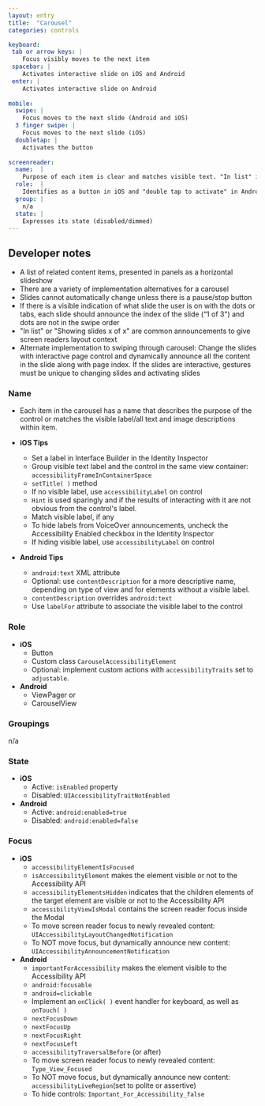 ```yaml
---
layout: entry
title:  "Carousel"
categories: controls

keyboard:
 tab or arrow keys: |
    Focus visibly moves to the next item
 spacebar: |
    Activates interactive slide on iOS and Android
 enter: |
    Activates interactive slide on Android
          
mobile:
  swipe: |
    Focus moves to the next slide (Android and iOS) 
  3 finger swipe: | 
    Focus moves to the next slide (iOS) 
  doubletap: |
    Activates the button
    
screenreader: 
  name:  |
    Purpose of each item is clear and matches visible text. "In list" is often announced in Android.  Index is often announced in Android and iOS
  role:  |
    Identifies as a button in iOS and "double tap to activate" in Android
  group: |
    n/a
  state: |
    Expresses its state (disabled/dimmed)
---
```


## Developer notes


- A list of related content items, presented in panels as a horizontal slideshow
- There are a variety of implementation alternatives for a carousel 
- Slides cannot automatically change unless there is a pause/stop button
- If there is a visible indication of what slide the user is on with the dots or tabs, each slide should announce the index of the slide (“1 of 3") and dots are not in the swipe order
- "In list" or "Showing slides x of x" are common announcements to give screen readers layout context
- Alternate implementation to swiping through carousel: Change the slides with interactive page control and dynamically announce all the content in the slide along with page index. If the slides are interactive, gestures must be unique to changing slides and activating slides 
 


### Name

- Each item in the carousel has a name that describes the purpose of the control or matches the visible label/all text and image descriptions within item.  
  
- **iOS Tips**
  - Set a label in Interface Builder in the Identity Inspector
  - Group visible text label and the control in the same view container: `accessibilityFrameInContainerSpace`
  - `setTitle( )` method
  - If no visible label, use `accessibilityLabel` on control
  - `Hint` is used sparingly and if the results of interacting with it are not obvious from the control's label.
  - Match visible label, if any
  - To hide labels from VoiceOver announcements, uncheck the Accessibility Enabled checkbox in the Identity Inspector
  - If hiding visible label, use `accessibilityLabel` on control
- **Android Tips**  
  - `android:text` XML attribute
  - Optional: use `contentDescription` for a more descriptive name, depending on type of view and for elements without a visible label.
  - `contentDescription` overrides `android:text`    
  - Use `labelFor` attribute to associate the visible label to the control

### Role

- **iOS**
  - Button
  - Custom class `CarouselAccessibilityElement` 
  - Optional: implement custom actions with `accessibilityTraits` set to `adjustable`.
- **Android**
  - ViewPager  or
  - CarouselView

### Groupings

n/a

### State

- **iOS**  
  - Active: `isEnabled` property
  - Disabled: `UIAccessibilityTraitNotEnabled`
- **Android**
  - Active: `android:enabled=true`
  - Disabled: `android:enabled=false`

### Focus

- **iOS**
	- `accessibilityElementIsFocused`  
	- `isAccessibilityElement` makes the element visible or not to the Accessibility API
	- `accessibilityElementsHidden` indicates that the children elements of the target element are visible or not to the Accessibility API
	- `accessibilityViewIsModal` contains the screen reader focus inside the Modal
	- To move screen reader focus to newly revealed content: `UIAccessibilityLayoutChangedNotification`
	- To NOT move focus, but dynamically announce new content: `UIAccessibilityAnnouncementNotification`
- **Android**
	- `importantForAccessibility` makes the element visible to the Accessibility API
	- `android:focusable`
	- `android=clickable`
	- Implement an `onClick( )` event handler for keyboard, as well as `onTouch( )`
	- `nextFocusDown`
	- `nextFocusUp`
	- `nextFocusRight`
	- `nextFocusLeft`
	- `accessibilityTraversalBefore` (or after)
	- To move screen reader focus to newly revealed content: `Type_View_Focused`
	- To NOT move focus, but dynamically announce new content: `accessibilityLiveRegion`(set to polite or assertive)
	- To hide controls: `Important_For_Accessibility_false`
